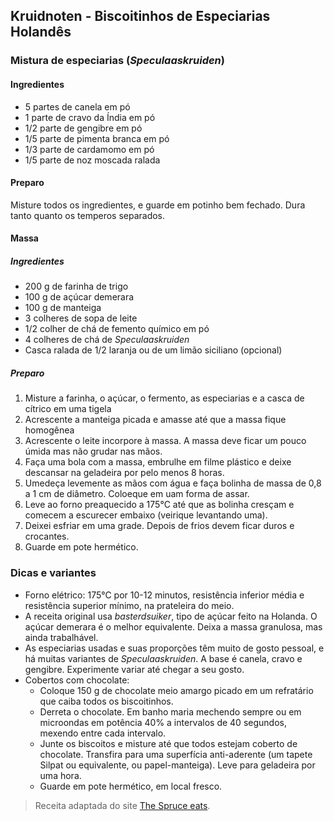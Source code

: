 ## Kruidnoten - Biscoitinhos de Especiarias Holandês

### Mistura de especiarias (*Speculaaskruiden*)

#### Ingredientes

* 5 partes de canela em pó
* 1 parte de cravo da Índia em pó
* 1/2 parte de gengibre em pó
* 1/5 parte de pimenta branca em pó
* 1/3 parte de cardamomo em pó
* 1/5 parte de noz moscada ralada

#### Preparo

Misture todos os ingredientes, e guarde em potinho bem fechado. Dura
tanto quanto os temperos separados.

#### Massa

##### Ingredientes

 * 200 g de farinha de trigo
 * 100 g de açúcar demerara
 * 100 g de manteiga
 * 3 colheres de sopa de leite
 * 1/2 colher de chá de femento químico em pó
 * 4 colheres de chá de *Speculaaskruiden*
 * Casca ralada de 1/2 laranja ou de um limão siciliano (opcional)

##### Preparo

 1. Misture a farinha, o açúcar, o fermento, as especiarias e a casca
    de cítrico em uma tigela
 2. Acrescente a manteiga picada e amasse até que a massa fique
    homogênea
 3. Acrescente o leite incorpore à massa. A massa deve ficar um pouco
    úmida mas não grudar nas mãos.
 4. Faça uma bola com a massa, embrulhe em filme plástico e deixe
    descansar na geladeira por pelo menos 8 horas.
 5. Umedeça levemente as mãos com água e faça bolinha de massa de 0,8
    a 1 cm de diâmetro. Coloeque em uam forma de assar.
 6. Leve ao forno preaquecido a 175°C até que as bolinha cresçam e
    comecem a escurecer embaixo (veirique levantando uma).
 7. Deixei esfriar em uma grade. Depois de frios devem ficar duros e
    crocantes.
 8. Guarde em pote hermético.
 
### Dicas e variantes

* Forno elétrico: 175°C por 10-12 minutos, resistência inferior média e
  resistência superior mínimo, na prateleira do meio.
* A receita original usa *basterdsuiker*, tipo de açúcar feito na
  Holanda. O açúcar demerara é o melhor equivalente. Deixa a
  massa granulosa, mas ainda trabalhável.
* As especiarias usadas e suas proporções têm muito de gosto pessoal,
  e há muitas variantes de *Speculaaskruiden*. A base é canela, cravo
  e gengibre. Experimente variar até chegar a seu gosto.
* Cobertos com chocolate: 
  * Coloque 150 g de chocolate meio amargo picado em um refratário que
    caiba todos os biscoitinhos.
  * Derreta o chocolate. Em banho maria mechendo sempre ou em
    microondas em potência 40% a intervalos de 40 segundos, mexendo
    entre cada intervalo.
  * Junte os biscoitos e misture até que todos estejam coberto de
    chocolate. Transfira para uma superfícia anti-aderente (um tapete
    Silpat ou equivalente, ou papel-manteiga). Leve para geladeira por uma hora.
  * Guarde em pote hermético, em local fresco.
   

> Receita adaptada do site [The Spruce eats](https://www.thespruceeats.com/traditional-kruidnoten-cookies-recipe-1128442).
